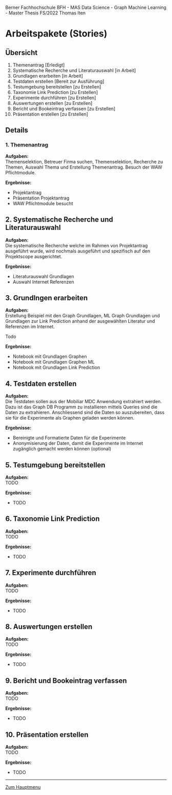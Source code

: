 Berner Fachhochschule BFH - MAS Data Science - Graph Machine Learning - Master Thesis FS/2022 Thomas Iten

# Arbeitspakete (Stories)

## Übersicht

1. Themenantrag                                         [Erledigt]
2. Systematische Recherche und Literaturauswahl         [in Arbeit]
3. Grundlagen erarbeiten                                [in Arbeit]
4. Testdaten erstellen                                  [Bereit zur Ausführung]
5. Testumgebung bereitstellen                           [zu Erstellen]
6. Taxonomie Link Prediction                            [zu Erstellen]
7. Experimente durchführen                              [zu Erstellen]
8. Auswertungen erstellen                               [zu Erstellen]
9. Bericht und Bookeintrag verfassen                    [zu Erstellen]
10. Präsentation erstellen                              [zu Erstellen] 


## Details

### 1. Themenantrag

**Aufgaben:**<br />
Themenselektion, Betreuer Firma suchen, Themenselektion, Recherche zu Themen,
Auswahl Thema und Erstellung Themenantrag. Besuch der WAW Pflichtmodule.

**Ergebnisse:**
- Projektantrag
- Präsentation Projektantrag
- WAW Pflichtmodule besucht

## 2. Systematische Recherche und Literaturauswahl

**Aufgaben:**<br />
Die systematische Recherche welche im Rahmen von Projektantrag ausgeführt wurde, wird nochmals ausgeführt und spezifisch auf den Projektscope ausgerichtet.

**Ergebnisse:**
- Literaturauswahl Grundlagen
- Auswahl Internet Referenzen


## 3. Grundlngen erarbeiten

**Aufgaben:**<br />
Erstellung Beispiel mit den Graph Grundlagen, ML Graph Grundlagen und Grundlagen zur Link Prediction anhand der ausgewählten Literatur und Referenzen im Internet.

Todo

**Ergebnisse:**
- Notebook mit Grundlagen Graphen
- Notebook mit Grundlagen Graphen ML
- Notebook mit Grundlagen Link Prediction


## 4. Testdaten erstellen

**Aufgaben:**<br />
Die Testdaten sollen aus der Mobiliar MDC Anwendung extrahiert werden. Dazu ist das Graph DB Programm zu installieren mittels Queries sind die Daten zu extrahieren. Anschliessend sind die Daten so auszubereiten, dass sie für die 
Experimente als Graphen geladen werden können.

**Ergebnisse:**
- Bereinigte und Formatierte Daten für die Experimente
- Anonymisierung der Daten, damit die Experimente im Internet zugänglich gemacht werden können (optional)


## 5. Testumgebung bereitstellen

**Aufgaben:**<br />
TODO

**Ergebnisse:**
- TODO


## 6. Taxonomie Link Prediction 

**Aufgaben:**<br />
TODO

**Ergebnisse:**
- TODO


## 7. Experimente durchführen

**Aufgaben:**<br />
TODO

**Ergebnisse:**
- TODO


## 8. Auswertungen erstellen

**Aufgaben:**<br />
TODO

**Ergebnisse:**
- TODO


## 9. Bericht und Bookeintrag verfassen

**Aufgaben:**<br />
TODO

**Ergebnisse:**
- TODO


## 10. Präsentation erstellen

**Aufgaben:**<br />
TODO

**Ergebnisse:**
- TODO

---
[Zum Hauptmenu](../README.md)